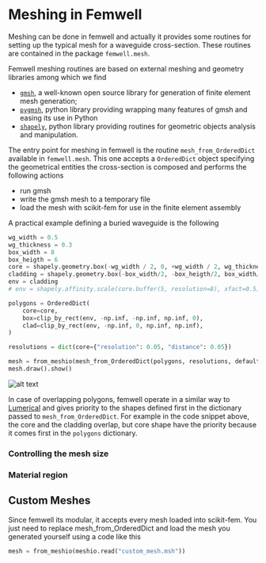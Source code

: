 # Meshing in Femwell

Meshing can be done in femwell and actually it provides some routines for setting up the typical mesh for a waveguide cross-section. These routines are contained in the package `femwell.mesh`.

Femwell meshing routines are based on external meshing and geometry libraries among which we find

- [`gmsh`](https://gmsh.info/), a well-known open source library for generation of finite element mesh generation;
- [`pygmsh`](https://github.com/nschloe/pygmsh), python library providing wrapping many features of gmsh and easing its use in Python
- [`shapely`](https://github.com/shapely/shapely), python library providing routines for geometric objects analysis and manipulation.

The entry point for meshing in femwell is the routine `mesh_from_OrderedDict` available in `femwell.mesh`. This one accepts a `OrderedDict` object specifying the geometrical entities  the cross-section is composed and performs the following actions

- run gmsh
- write the gmsh mesh to a temporary file
- load the mesh with scikit-fem for use in the finite element assembly

A practical example defining a buried waveguide is the following

```python
wg_width = 0.5
wg_thickness = 0.3
box_width = 8
box_heigth = 6
core = shapely.geometry.box(-wg_width / 2, 0, +wg_width / 2, wg_thickness)
cladding = shapely.geometry.box(-box_width/2, -box_heigth/2, box_width/2, box_heigth/2)
env = cladding
# env = shapely.affinity.scale(core.buffer(5, resolution=8), xfact=0.5)

polygons = OrderedDict(
    core=core,
    box=clip_by_rect(env, -np.inf, -np.inf, np.inf, 0),
    clad=clip_by_rect(env, -np.inf, 0, np.inf, np.inf),
)

resolutions = dict(core={"resolution": 0.05, "distance": 0.05})

mesh = from_meshio(mesh_from_OrderedDict(polygons, resolutions, default_resolution_max=10))
mesh.draw().show()
```

![alt text](image.png)

In case of overlapping polygons, femwell operate in a similar way to [Lumerical](https://optics.ansys.com/hc/en-us/articles/360034915233-Understanding-mesh-order-for-overlapping-objects) and gives priority to the shapes defined first in the dictionary passed to `mesh_from_OrderedDict`. For example in the code snippet above, the core and the cladding overlap, but core shape have the priority because it comes first in the `polygons` dictionary.

### Controlling the mesh size


### Material region

## Custom Meshes

Since femwell its modular, it accepts every mesh loaded into scikit-fem. You just need to replace mesh_from_OrderedDict and load the mesh you generated yourself using a code like this

```python
mesh = from_meshio(meshio.read("custom_mesh.msh"))
```